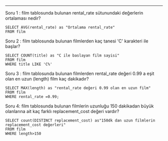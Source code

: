 ---

Soru 1 : film tablosunda bulunan rental_rate sütunundaki değerlerin ortalaması nedir?

```
SELECT AVG(rental_rate) as "Ortalama rental_rate"
FROM film
```

Soru 2 : film tablosunda bulunan filmlerden kaç tanesi 'C' karakteri ile başlar?

```
SELECT COUNT(title) as "C ile baslayan film sayisi"
FROM film
WHERE title LIKE 'C%'
```

Soru 3 : film tablosunda bulunan filmlerden rental_rate değeri 0.99 a eşit olan en uzun (length) film kaç dakikadır?

```
SELECT MAX(length) as "rental_rate değeri 0.99 olan en uzun film"
FROM film
WHERE rental_rate =0.99;
```

Soru 4: film tablosunda bulunan filmlerin uzunluğu 150 dakikadan büyük olanlarına ait kaç farklı replacement_cost değeri vardır?

```
SELECT count(DISTINCT replacement_cost) as"150dk dan uzun filmlerin replacement_cost değerleri"
FROM film
WHERE length>150
